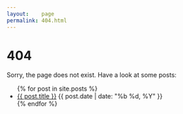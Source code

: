 ```yaml
---
layout:    page
permalink: 404.html
---
```


# 404

Sorry, the page does not exist. Have a look at some posts:

<section>
	<ul class="post-list">
		{% for post in site.posts %}
		<li>
			<a href="{{ post.url | prepend: site.baseurl }}">{{ post.title }}</a> <time datetime="{{ post.date | date_to_xmlschema }}">{{ post.date | date: "%b %d, %Y" }}</time>
		</li>
		{% endfor %}
	</ul>
</section>
